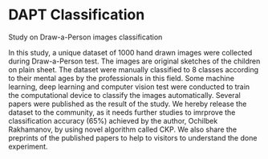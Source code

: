 # DAPT Classification
Study on Draw-a-Person images classification

In this study, a unique dataset of 1000 hand drawn images were collected during Draw-a-Person test. The images are original sketches of the children on plain sheet. The dataset were manually classified to 8 classes according to their mental ages by the professionals in this field. Some machine learning, deep learning and computer vision test were conducted to train the computational device to classify the images automatically. Several papers were published as the result of the study. We hereby release the dataset to the community, as it needs further studies to imrprove the classification accuracy (65%) achieved by the author, Ochilbek Rakhamanov, by using novel algorithm called CKP. We also share the preprints of the published papers to help to visitors to understand the done experiment.

